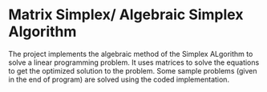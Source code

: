 # Matrix Simplex/ Algebraic Simplex Algorithm

The project implements the algebraic method of the Simplex ALgorithm to solve a linear programming problem. It uses matrices to solve the equations to get the optimized solution to the problem. Some sample problems (given in the end of program) are solved using the coded implementation.
